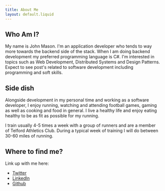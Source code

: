 ```yaml
---
title: About Me
layout: default.liquid
---
```

## Who Am I? 
My name is John Mason. I'm an application developer who tends to way more towards the backend side of the stack. When I am doing backend development my preferred programming language is C#. I'm interested in topics such as Web Development, Distributed Systems and Design Patterns. Expect to see post's related to software development including programming and soft skills. 

## Side dish
Alongside development in my personal time and working as a software developer, I enjoy running, watching and attending football games, gaming as well as cooking and food in general. I live a healthy life and enjoy eating healthy to be as fit as possible for my running. 

I train usually 4-5 times a week with a group of runners and are a member of Telford Athletics Club. During a typical week of training I will do between 30-60 miles of running. 

## Where to find me?
Link up with me here:

<ul class="find-me-links">
    <li><a href="https://twitter.com/J_Mason_27">Twitter</a></li>
    <li><a href="https://www.linkedin.com/in/john--mason/">LinkedIn</a></li>
    <li><a href="https://github.com/johnmason27">Github</a></li>
</ul>